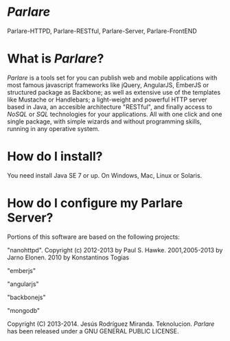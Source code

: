 *Parlare*
=======

Parlare-HTTPD, Parlare-RESTful, Parlare-Server, Parlare-FrontEND



What is *Parlare*?
=======

*Parlare* is a tools set for you can publish web and mobile applications with most famous javascript frameworks like jQuery, AngularJS, EmberJS or structured package as Backbone; as well as extensive use of the templates like Mustache or Handlebars; a light-weight and powerful HTTP server based in Java, an accesible architecture "RESTful", and finally access to *NoSQL* or *SQL* technologies for your applications. All with one click and one single package, with simple wizards and without programming skills, running in any operative system.


How do I install?
=======

You need install Java SE 7 or up. On Windows, Mac, Linux or Solaris.



How do I configure my Parlare Server?
=======




Portions of this software are based on the following projects:

"nanohttpd". Copyright (c) 2012-2013 by Paul S. Hawke. 2001,2005-2013 by Jarno Elonen. 2010 by Konstantinos Togias

"emberjs"

"angularjs"

"backbonejs"

"mongodb"


Copyright (C) 2013-2014. Jesús Rodríguez Miranda. Teknolucion. *Parlare* has been released under a GNU GENERAL PUBLIC LICENSE. 